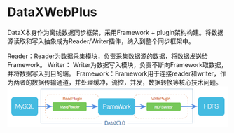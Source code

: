# DataXWebPlus
DataX本身作为离线数据同步框架，采用Framework + plugin架构构建。将数据源读取和写入抽象成为Reader/Writer插件，纳入到整个同步框架中。

Reader：Reader为数据采集模块，负责采集数据源的数据，将数据发送给Framework。
Writer： Writer为数据写入模块，负责不断向Framework取数据，并将数据写入到目的端。
Framework：Framework用于连接reader和writer，作为两者的数据传输通道，并处理缓冲，流控，并发，数据转换等核心技术问题。
![img.png](img.png)